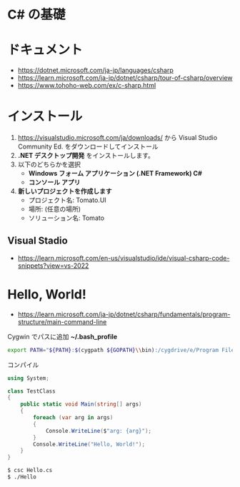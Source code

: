 # C# の基礎
# ドキュメント
- https://dotnet.microsoft.com/ja-jp/languages/csharp
- https://learn.microsoft.com/ja-jp/dotnet/csharp/tour-of-csharp/overview
- https://www.tohoho-web.com/ex/c-sharp.html
# インストール
1. https://visualstudio.microsoft.com/ja/downloads/ から Visual Studio Community Ed. をダウンロードしてインストール
2. **.NET デスクトップ開発** をインストールします。
3. 以下のどちらかを選択
   - **Windows フォーム アプリケーション (.NET Framework) C#**
   - **コンソール アプリ**
5. **新しいプロジェクトを作成します**
   - プロジェクト名: Tomato.UI
   - 場所: (任意の場所)
   - ソリューション名: Tomato
## Visual Stadio
- https://learn.microsoft.com/en-us/visualstudio/ide/visual-csharp-code-snippets?view=vs-2022
# Hello, World!
- https://learn.microsoft.com/ja-jp/dotnet/csharp/fundamentals/program-structure/main-command-line

Cygwin でパスに追加 **~/.bash_profile**

```bash
export PATH="${PATH}:$(cygpath ${GOPATH}\\bin):/cygdrive/e/Program Files/Microsoft Visual Studio/2022/Community/MSBuild/Current/Bin/Roslyn"
```

コンパイル

```cs
using System;

class TestClass
{
    public static void Main(string[] args)
    {
        foreach (var arg in args)
        {
            Console.WriteLine($"arg: {arg}");
        }
        Console.WriteLine("Hello, World!");
    }
}
```

```bash
$ csc Hello.cs
$ ./Hello
```
